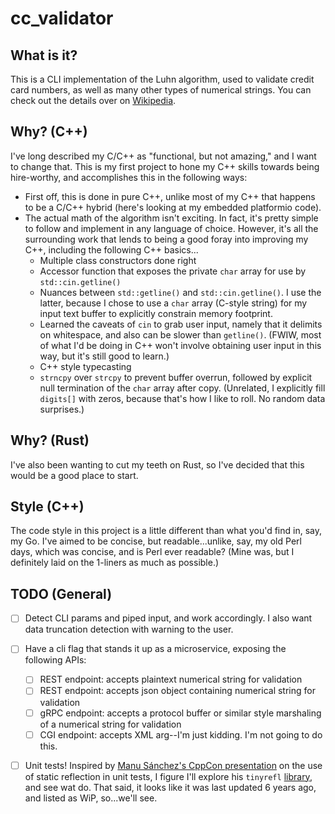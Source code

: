 # cc_validator

## What is it?

This is a CLI implementation of the Luhn algorithm, used to validate credit card numbers, as well as many other types of
numerical strings. You can check out the details over on [Wikipedia](https://en.wikipedia.org/wiki/Luhn_algorithm).

## Why? (C++)

I've long described my C/C++ as "functional, but not amazing," and I want to change that. This is my first project to
hone my C++ skills towards being hire-worthy, and accomplishes this in the following ways:

- First off, this is done in pure C++, unlike most of my C++ that happens to be a C/C++ hybrid (here's looking at my
  embedded platformio code).
- The actual math of the algorithm isn't exciting. In fact, it's pretty simple to follow and implement in any language 
  of choice. However, it's all the surrounding work that lends to being a good foray into improving my C++, including
  the following C++ basics...
  - Multiple class constructors done right
  - Accessor function that exposes the private `char` array for use by `std::cin.getline()`
  - Nuances between `std::getline()` and `std::cin.getline()`. I use the latter, because I chose to use a `char` array
    (C-style string) for my input text buffer to explicitly constrain memory footprint.
  - Learned the caveats of `cin` to grab user input, namely that it delimits on whitespace, and also can be slower than
    `getline()`. (FWIW, most of what I'd be doing in C++ won't involve obtaining user input in this way, but it's still
    good to learn.)
  - C++ style typecasting
  - `strncpy` over `strcpy` to prevent buffer overrun, followed by explicit null termination of the `char` array after
    copy. (Unrelated, I explicitly fill `digits[]` with zeros, because that's how I like to roll. No random data
    surprises.)

## Why? (Rust)

I've also been wanting to cut my teeth on Rust, so I've decided that this would be a good place to start.

## Style (C++)

The code style in this project is a little different than what you'd find in, say, my Go. I've aimed to be concise, but
readable...unlike, say, my old Perl days, which was concise, and is Perl ever readable? (Mine was, but I definitely laid
on the 1-liners as much as possible.)

## TODO (General)

- [ ] Detect CLI params and piped input, and work accordingly. I also want data truncation detection with warning to the
      user.
- [ ] Have a cli flag that stands it up as a microservice, exposing the following APIs:
  - [ ] REST endpoint: accepts plaintext numerical string for validation
  - [ ] REST endpoint: accepts json object containing numerical string for validation
  - [ ] gRPC endpoint: accepts a protocol buffer or similar style marshaling of a numerical string for validation
  - [ ] CGI endpoint: accepts XML arg--I'm just kidding. I'm not going to do this.
- [ ] Unit tests! Inspired by [Manu Sánchez's CppCon presentation](https://www.youtube.com/watch?v=8adO3fN1Igg) on the 
      use of static reflection in unit tests, I figure I'll explore his `tinyrefl` [library](https://github.com/Manu343726/tinyrefl),
      and see wat do. That said, it looks like it was last updated 6 years ago, and listed as WiP, so...we'll see.

